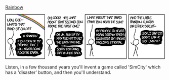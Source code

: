 [Rainbow](https://xkcd.com/1684)

![Rainbow](./random_comic.png)

Listen, in a few thousand years you'll invent a game called 'SimCity' which has a 'disaster' button, and then you'll understand.


